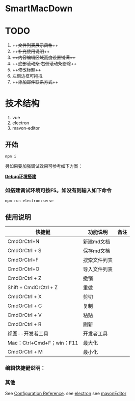 # SmartMacDown

# TODO
1. ++~~文件列表展示风格~~++
2. ++~~补充使用说明~~++
3. ~~++内容编辑区域高度设置铺满++~~
4. ++~~底部滚动条 右侧滚动条剔除~~++
5. ++~~修改标题~~++
6. 左侧边框可拖拽
7. ++~~添加邮件联系方式~~++


# 技术结构
1. vue
2. electron
3. mavon-editor


## 开始
```
npm i
```
另如果要加强调试效果可参考如下方案：

[**Debug环境搭建**](https://blog.csdn.net/lichong951/article/details/126718928)

### 如搭建调试环境可按F5。如没有则输入如下命令
```
npm run electron:serve
```
## 使用说明
|快捷键|功能说明|备注|
|-|-|-|
|CmdOrCtrl+N|新建md文档||
|CmdOrCtrl + S|保存md文档||
|CmdOrCtrl+F|搜索文件列表||
|CmdOrCtrl+O|导入文件列表||
|CmdOrCtrl + Z|撤销||
|Shift + CmdOrCtrl + Z|重做||
|CmdOrCtrl + X|剪切||
|CmdOrCtrl + C|复制||
|CmdOrCtrl + V|粘贴||
|CmdOrCtrl + R|刷新||
|视图--开发者工具|开发者工具||
|Mac：Ctrl+Cmd+F；win：F11|最大化||
|CmdOrCtrl + M|最小化||

### 编辑快捷键说明：


### 其他
See [Configuration Reference](https://cli.vuejs.org/config/).
see [electron](https://www.electronjs.org/zh/)
see [mavonEditor](https://github.com/hinesboy/mavonEditor)

